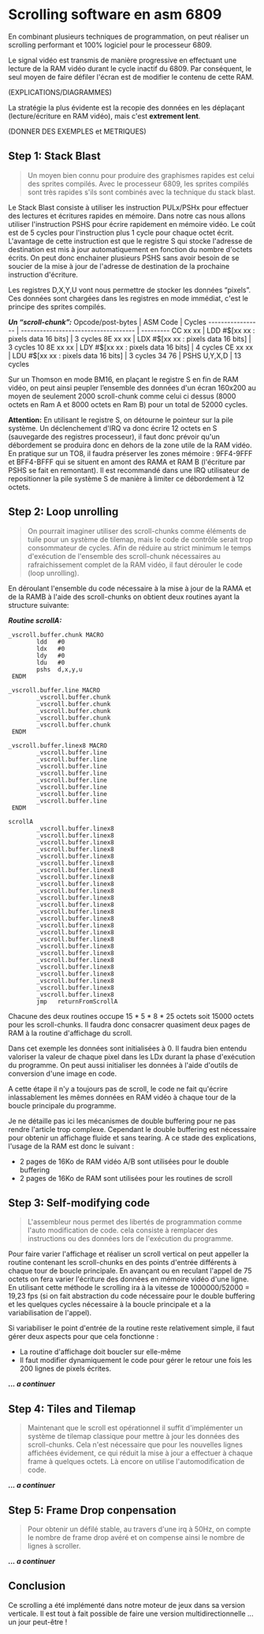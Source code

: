 # Scrolling software en asm 6809

En combinant plusieurs techniques de programmation, on peut réaliser un scrolling performant et 100% logiciel pour le processeur 6809.


Le signal vidéo est transmis de manière progressive en effectuant une lecture de la RAM vidéo durant le cycle inactif du 6809. Par conséquent, le seul moyen de faire défiler l'écran est de modifier le contenu de cette RAM.

(EXPLICATIONS/DIAGRAMMES)

La stratégie la plus évidente est la recopie des données en les déplaçant (lecture/écriture en RAM vidéo), mais c'est **extrement lent**.

(DONNER DES EXEMPLES et METRIQUES)

## Step 1: Stack Blast

> Un moyen bien connu pour produire des graphismes rapides est celui des sprites compilés. Avec le processeur 6809, les sprites compilés sont très rapides s'ils sont combinés avec la technique du stack blast.

Le Stack Blast consiste à utiliser les instruction PULx/PSHx pour effectuer des lectures et écritures rapides en mémoire. Dans notre cas nous allons utiliser l'instruction PSHS pour écrire rapidement en mémoire vidéo. Le coût est de 5 cycles pour l'instruction plus 1 cycle pour chaque octet écrit.
L'avantage de cette instruction est que le registre S qui stocke l'adresse de destination est mis à jour automatiquement en fonction du nombre d'octets écrits. On peut donc enchainer plusieurs PSHS sans avoir besoin de se soucier de la mise à jour de l'adresse de destination de la prochaine instruction d'écriture.

Les registres D,X,Y,U vont nous permettre de stocker les données “pixels”. Ces données sont chargées dans les registres en mode immédiat, c'est le principe des sprites compilés.

***Un “scroll-chunk”:***
Opcode/post-bytes | ASM Code                             | Cycles
----------------- | ------------------------------------ | ---------
CC xx xx          | LDD #$[xx xx : pixels data 16 bits]  | 3 cycles
8E xx xx          | LDX #$[xx xx : pixels data 16 bits]  | 3 cycles
10 8E xx xx       | LDY #$[xx xx : pixels data 16 bits]  | 4 cycles
CE xx xx          | LDU #$[xx xx : pixels data 16 bits]  | 3 cycles
34 76             | PSHS U,Y,X,D                         | 13 cycles

Sur un Thomson en mode BM16, en plaçant le registre S en fin de RAM vidéo, on peut ainsi peupler l’ensemble des données d'un écran 160x200 au moyen de seulement 2000 scroll-chunk comme celui ci dessus (8000 octets en Ram A et 8000 octets en Ram B) pour un total de 52000 cycles.

**Attention:**
En utilisant le registre S, on détourne le pointeur sur la pile système. Un déclenchement d'IRQ va donc écrire 12 octets en S (sauvegarde des registres processeur), il faut donc prévoir qu'un débordement se produira donc en dehors de la zone utile de la RAM vidéo.
En pratique sur un TO8, il faudra préserver les zones mémoire : 9FF4-9FFF et BFF4-BFFF qui se situent en amont des RAMA et RAM B (l'écriture par PSHS se fait en remontant). Il est recommandé dans une IRQ utilisateur de repositionner la pile système S de manière à limiter ce débordement à 12 octets.

## Step 2: Loop unrolling

> On pourrait imaginer utiliser des scroll-chunks comme éléments de tuile pour un système de tilemap, mais le code de contrôle serait trop consommateur de cycles. Afin de réduire au strict minimum le temps d'exécution de l'ensemble des scroll-chunk nécessaires au rafraichissement complet de la RAM vidéo, il faut dérouler le code (loop unrolling).

En déroulant l'ensemble du code nécessaire à la mise à jour de la RAMA et de la RAMB à l'aide des scroll-chunks on obtient deux routines ayant la structure suivante:

***Routine scrollA:***

    _vscroll.buffer.chunk MACRO
            ldd   #0
            ldx   #0
            ldy   #0
            ldu   #0
            pshs  d,x,y,u
     ENDM
    
    _vscroll.buffer.line MACRO
            _vscroll.buffer.chunk
            _vscroll.buffer.chunk
            _vscroll.buffer.chunk
            _vscroll.buffer.chunk
            _vscroll.buffer.chunk
     ENDM
    
    _vscroll.buffer.linex8 MACRO
            _vscroll.buffer.line
            _vscroll.buffer.line
            _vscroll.buffer.line
            _vscroll.buffer.line
            _vscroll.buffer.line
            _vscroll.buffer.line
            _vscroll.buffer.line
            _vscroll.buffer.line
     ENDM

    scrollA     
            _vscroll.buffer.linex8
            _vscroll.buffer.linex8
            _vscroll.buffer.linex8
            _vscroll.buffer.linex8
            _vscroll.buffer.linex8
            _vscroll.buffer.linex8
            _vscroll.buffer.linex8
            _vscroll.buffer.linex8
            _vscroll.buffer.linex8
            _vscroll.buffer.linex8
            _vscroll.buffer.linex8
            _vscroll.buffer.linex8
            _vscroll.buffer.linex8
            _vscroll.buffer.linex8
            _vscroll.buffer.linex8
            _vscroll.buffer.linex8
            _vscroll.buffer.linex8
            _vscroll.buffer.linex8
            _vscroll.buffer.linex8
            _vscroll.buffer.linex8
            _vscroll.buffer.linex8
            _vscroll.buffer.linex8
            _vscroll.buffer.linex8
            _vscroll.buffer.linex8
            _vscroll.buffer.linex8
            jmp   returnFromScrollA

Chacune des deux routines occupe 15 * 5 * 8 * 25 octets soit 15000 octets pour les scroll-chunks. Il faudra donc consacrer quasiment deux pages de RAM à la routine d'affichage du scroll.

Dans cet exemple les données sont initialisées à 0. Il faudra bien entendu valoriser la valeur de chaque pixel dans les LDx durant la phase d'exécution du programme. On peut aussi initialiser les données à l'aide d'outils de conversion d'une image en code.

A cette étape il n'y a toujours pas de scroll, le code ne fait qu'écrire inlassablement les mêmes données en RAM vidéo à chaque tour de la boucle principale du programme.

Je ne détaille pas ici les mécanismes de double buffering pour ne pas rendre l'article trop complexe. Cependant le double buffering est nécessaire pour obtenir un affichage fluide et sans tearing. A ce stade des explications, l'usage de la RAM est donc le suivant :
- 2 pages de 16Ko de RAM vidéo A/B sont utilisées pour le double buffering 
- 2 pages de 16Ko de RAM sont utilisées pour les routines de scroll

## Step 3: Self-modifying code

> L'assembleur nous permet des libertés de programmation comme l'auto modification de code. cela consiste à remplacer des instructions ou des données lors de l'exécution du programme. 

Pour faire varier l'affichage et réaliser un scroll vertical on peut appeller la routine contenant les scroll-chunks en des points d'entrée différents à chaque tour de boucle principale. En avançant ou en reculant l'appel de 75 octets on fera varier l'écriture des données en mémoire vidéo d'une ligne. En utilisant cette méthode le scrolling ira à la vitesse de 1000000/52000 = 19,23 fps (si on fait abstraction du code nécessaire pour le double buffering et les quelques cycles nécessaire à la boucle principale et a la variabilisation de l'appel).

Si variabiliser le point d'entrée de la routine reste relativement simple, il faut gérer deux aspects pour que cela fonctionne :
- La routine d'affichage doit boucler sur elle-même
- Il faut modifier dynamiquement le code pour gérer le retour une fois les 200 lignes de pixels écrites.

***... a continuer***

## Step 4: Tiles and Tilemap

> Maintenant que le scroll est opérationnel il suffit d'implémenter un système de tilemap classique pour mettre à jour les données des scroll-chunks. Cela n'est nécessaire que pour les nouvelles lignes affichées évidement, ce qui réduit la mise à jour a effectuer à chaque frame à quelques octets. Là encore on utilise l'automodification de code.


***... a continuer***

## Step 5: Frame Drop conpensation

> Pour obtenir un défilé stable, au travers d'une irq à 50Hz, on compte le nombre de frame drop avéré et on compense ainsi le nombre de lignes à scroller.

***... a continuer***

## Conclusion

Ce scrolling a été implémenté dans notre moteur de jeux dans sa version verticale. Il est tout à fait possible de faire une version multidirectionnelle ... un jour peut-être !
